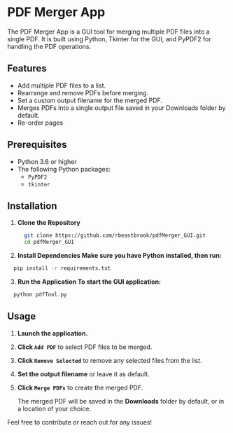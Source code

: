 # PDF Merger App

The PDF Merger App is a GUI tool for merging multiple PDF files into a single PDF. It is built using Python, Tkinter for the GUI, and PyPDF2 for handling the PDF operations.

## Features
- Add multiple PDF files to a list.
- Rearrange and remove PDFs before merging.
- Set a custom output filename for the merged PDF.
- Merges PDFs into a single output file saved in your Downloads folder by default.
- Re-order pages

## Prerequisites
- Python 3.6 or higher
- The following Python packages:
  - `PyPDF2`
  - `tkinter`

## Installation

1. **Clone the Repository**
   ```bash
     git clone https://github.com/rbeastbrook/pdfMerger_GUI.git
     cd pdfMerger_GUI
   ```
2. **Install Dependencies Make sure you have Python installed, then run:**
  ```bash
    pip install -r requirements.txt
  ```
3. **Run the Application To start the GUI application:**
```bash
  python pdfTool.py
```
## Usage

1. **Launch the application.**
2. **Click `Add PDF`** to select PDF files to be merged.
3. **Click `Remove Selected`** to remove any selected files from the list.
4. **Set the output filename** or leave it as default.
5. **Click `Merge PDFs`** to create the merged PDF.

   The merged PDF will be saved in the **Downloads** folder by default, or in a location of your choice.
   
Feel free to contribute or reach out for any issues!
